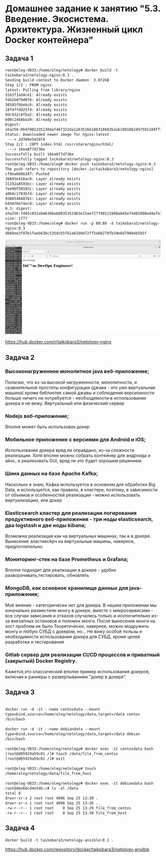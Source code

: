 # Домашнее задание к занятию "5.3. Введение. Экосистема. Архитектура. Жизненный цикл Docker контейнера"

## Задача 1

```
root@oleg-VB33:/home/oleg/netology# docker build -t taikobara3/netology-nginx:0.3 .
Sending build context to Docker daemon  3.072kB
Step 1/2 : FROM nginx
latest: Pulling from library/nginx
31b3f1ad4ce1: Already exists 
fd42b079d0f8: Already exists 
30585fbbebc6: Already exists 
18f4ffdd25f4: Already exists 
9dc932c8fba2: Already exists 
600c24b8ba39: Already exists 
Digest: sha256:0b970013351304af46f322da1263516b188318682b2ab1091862497591189ff1
Status: Downloaded newer image for nginx:latest
 ---> 2d389e545974
Step 2/2 : COPY index.html /usr/share/nginx/html/
 ---> 16ea8f7d736e
Successfully built 16ea8f7d736e
Successfully tagged taikobara3/netology-nginx:0.3
root@oleg-VB33:/home/oleg# docker push taikobara3/netology-nginx:0.3
The push refers to repository [docker.io/taikobara3/netology-nginx]
cf9ea6b86207: Pushed 
36665e416ec8: Layer already exists 
31192a8593ec: Layer already exists 
7ee9bf58503c: Layer already exists 
a064c1703bfd: Layer already exists 
9388548487b1: Layer already exists 
b45078e74ec9: Layer already exists 
0.3: digest: sha256:7405c032a946360ab0035352d63e15aef27790121998a045ef4482090ed4efe7 size: 1777
root@oleg-VB33:/home/oleg# docker run -p 80:80 -d taikobara3/netology-nginx:0.3
d668ee3f87b1faeb63bc535dcb5fb1a61b0d72ff5a60278fb34e6d7904eb5b5f
```

![корявая страничка](./5-3-1.png)

https://hub.docker.com/r/taikobara3/netology-nginx

## Задача 2

### Высоконагруженное монолитное java веб-приложение;

Полагаю, что из-за высокой нагруженности, монолитности, и сравнительной простоты конфигурации (джава - это уже виртуальная машина) кроме библиотек самой джавы и соблюдения версионности больше ничего не потребуется - необходимости в использовании докера я не вижу. Виртуальный или физический сервер


### Nodejs веб-приложение;

Вполне может быть использован докер

### Мобильное приложение c версиями для Android и iOS;

Использование докера вряд ли оправдано, из-за сложности реализации. Хотя вполне можно собрать контейнер для андроида и айос, и реализовать GUI, вряд ли это будет хорошим решением

### Шина данных на базе Apache Kafka;

Насколько я знаю, Кафка используется в основном для обработки Big Data, и используется, как правило, в кластере, поэтому, в зависимости от объемов и особенностей реализации - можно использовать виртуализацию, или докер

### Elasticsearch кластер для реализации логирования продуктивного веб-приложения - три ноды elasticsearch, два logstash и две ноды kibana;

Возможна реализация как на виртуальных машинах, так и в докере. Вынесение эластиксёрч на виртуальные машины, наверное, предпочтительно.

### Мониторинг-стек на базе Prometheus и Grafana;

Вполне подходит для реализации в докере - удобно разворачивать,тестировать, обновлять

### MongoDB, как основное хранилище данных для java-приложения;

Моё мнение - категорически нет для докера. В нашем приложении мы изначально разместили монгу в докере, вместе с микросервисами - все случаи зависания и отказов случались только и исключительно из-за внезапных остановов и поломок монги. После вынесения монги на хост проблем не было
Теоретически, наверное, можно модружить монгу и любую СУБД с докером, но... Не вижу особой пользы и необходимости использования докера для СУБД, кроме целей разработки и тестирования 

### Gitlab сервер для реализации CI/CD процессов и приватный (закрытый) Docker Registry.

Кажется,это классический вполне пример использования докеров, включая и раннеры с развертыванием "докер в докере".

## Задача 3


```

docker run -d -it --name centosdata --mount type=bind,source=/home/oleg/netology/data,target=/data centos /bin/bash

docker run -d -it --name debiandata --mount type=bind,source=/home/oleg/netology/data,target=/data debian /bin/bash

root@oleg-VB33:/home/oleg/netology# docker exec -it centosdata bash
[root@d05929a59c01 /]# touch /data/file_from_centos
[root@d05929a59c01 /]# exit

root@oleg-VB33:/home/oleg/netology# touch /home/oleg/netology/data/file_from_host

root@oleg-VB33:/home/oleg/netology# docker exec -it debiandata bash
root@4be6bcd4e54b:/# ls -al /data
total 8
drwxr-xr-x 2 root root 4096 Sep 25 13:30 .
drwxr-xr-x 1 root root 4096 Sep 25 13:26 ..
-rw-r--r-- 1 root root    0 Sep 25 13:29 file_from_centos
-rw-r--r-- 1 root root    0 Sep 25 13:30 file_from_host

```

## Задача 4

```
docker build -t taikobara3/netology-ansible:0.1 .

```

https://hub.docker.com/repository/docker/taikobara3/netology-ansible